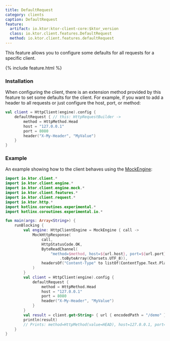 ```yaml
---
title: DefaultRequest
category: clients
caption: DefaultRequest
feature:
  artifact: io.ktor:ktor-client-core:$ktor_version
  class: io.ktor.client.features.DefaultRequest
  method: io.ktor.client.features.defaultRequest
---
```


This feature allows you to configure some defaults for all requests for a specific client.

{% include feature.html %}

### Installation

When configuring the client, there is an extension method provided by this feature to set some defaults for the client.
For example, if you want to add a header to all requests or just configure the host, port, or method: 

```kotlin
val client = HttpClient(engine).config {
    defaultRequest { // this: HttpRequestBuilder ->
        method = HttpMethod.Head
        host = "127.0.0.1"
        port = 8080
        header("X-My-Header", "MyValue")
    }
}
```

### Example

An example showing how to the client behaves using the [MockEngine](/clients/http-client/testing.html):

```kotlin
import io.ktor.client.*
import io.ktor.client.engine.*
import io.ktor.client.engine.mock.*
import io.ktor.client.features.*
import io.ktor.client.request.*
import io.ktor.http.*
import kotlinx.coroutines.experimental.*
import kotlinx.coroutines.experimental.io.*

fun main(args: Array<String>) {
    runBlocking {
        val engine: HttpClientEngine = MockEngine { call ->
            MockHttpResponse(
                call,
                HttpStatusCode.OK,
                ByteReadChannel(
                    "method=$method, host=${url.host}, port=${url.port}, path=${url.fullPath}, headers=$headers"
                        .toByteArray(Charsets.UTF_8)),
                headersOf("Content-Type" to listOf(ContentType.Text.Plain.toString()))
            )
        }
        val client = HttpClient(engine).config {
            defaultRequest {
                method = HttpMethod.Head
                host = "127.0.0.1"
                port = 8080
                header("X-My-Header", "MyValue")
            }
        }
        val result = client.get<String> { url { encodedPath = "/demo" } }
        println(result)
        // Prints: method=HttpMethod(value=HEAD), host=127.0.0.1, port=8080, path=/demo, headers=Headers [X-My-Header=[MyValue], Accept=[*/*]]
    }
}
```